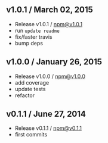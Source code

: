 

## v1.0.1 / March 02, 2015
- Release v1.0.1 / npm@v1.0.1
- run `update readme`
- fix/faster travis
- bump deps

## v1.0.0 / January 26, 2015
- Release v1.0.0 / npm@v1.0.0
- add coverage
- update tests
- refactor

## v0.1.1 / June 27, 2014
- Release v0.1.1 / npm@v0.1.1
- first commits
